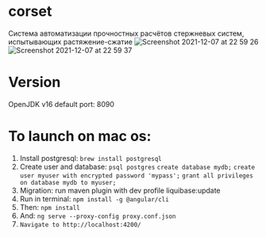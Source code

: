 # corset
Cистема автоматизации прочностных расчётов стержневых систем, испытывающих растяжение-сжатие
![Screenshot 2021-12-07 at 22 59 26](https://user-images.githubusercontent.com/37376734/145097785-6e585ea6-7545-43e2-8823-7189559c9000.png)
![Screenshot 2021-12-07 at 22 59 37](https://user-images.githubusercontent.com/37376734/145097791-07f27188-80ed-45de-b6f1-9a02e2600d3d.png)
# Version
OpenJDK v16
default port: 8090

# To launch on mac os:
1. Install postgresql: `brew install postgresql`
2. Create user and database: 
  `psql postgres`
  `create database mydb;`
  `create user myuser with encrypted password 'mypass';`
  `grant all privileges on database mydb to myuser;`
3. Migration: run maven plugin with dev profile liquibase:update 
4. Run in terminal: `npm install -g @angular/cli`
5. Then: `npm install`
6. And: `ng serve --proxy-config proxy.conf.json`
7. `Navigate to http://localhost:4200/`

